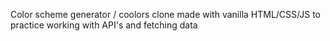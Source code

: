 Color scheme generator / coolors clone made with vanilla HTML/CSS/JS to practice working with API's and fetching data
